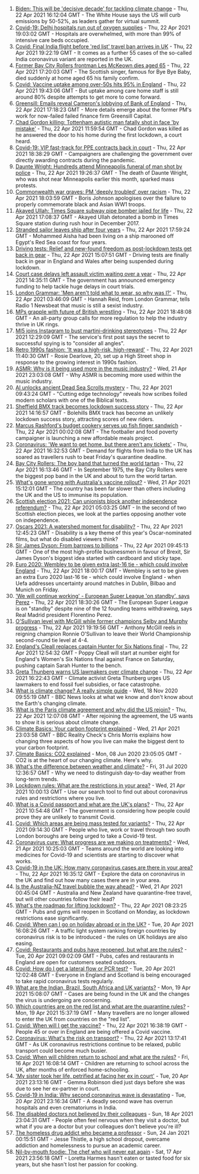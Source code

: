 1. [Biden: This will be 'decisive decade' for tackling climate change](https://www.bbc.co.uk/news/science-environment-56837927) - Thu, 22 Apr 2021 16:12:04 GMT - The White House says the US will curb emissions by 50-52%, as leaders gather for virtual summit.
2. [Covid-19: Delhi hospitals run out of oxygen supplies](https://www.bbc.co.uk/news/world-asia-india-56851265) - Thu, 22 Apr 2021 19:03:02 GMT - Hospitals are overwhelmed, with more than 99% of intensive care beds occupied.
3. [Covid: Final India flight before 'red list' travel ban arrives in UK](https://www.bbc.co.uk/news/uk-56848006) - Thu, 22 Apr 2021 19:22:19 GMT - It comes as a further 55 cases of the so-called India coronavirus variant are reported in the UK.
4. [Former Bay City Rollers frontman Les McKeown dies aged 65](https://www.bbc.co.uk/news/entertainment-arts-56848233) - Thu, 22 Apr 2021 17:20:03 GMT - The Scottish singer, famous for Bye Bye Baby, died suddenly at home aged 65 his family confirm.
5. [Covid: Vaccine uptake among over-50s hits 95% in England](https://www.bbc.co.uk/news/health-56849874) - Thu, 22 Apr 2021 19:43:06 GMT - But uptake among care home staff is still around 80% despite attempts to get more to come forward.
6. [Greensill: Emails reveal Cameron's lobbying of Bank of England](https://www.bbc.co.uk/news/uk-politics-56843359) - Thu, 22 Apr 2021 17:18:23 GMT - More details emerge about the former PM's work for now-failed failed finance firm Greensill Capital.
7. [Chad Gordon killing: Tottenham autistic man fatally shot in face 'by mistake'](https://www.bbc.co.uk/news/uk-england-london-56846998) - Thu, 22 Apr 2021 11:59:54 GMT - Chad Gordon was killed as he answered the door to his home during the first lockdown, a court heard.
8. [Covid-19: VIP fast-track for PPE contracts back in court](https://www.bbc.co.uk/news/uk-56851877) - Thu, 22 Apr 2021 18:38:29 GMT - Campaigners are challenging the government over directly awarding contracts during the pandemic.
9. [Daunte Wright: Hundreds attend Minneapolis funeral of man shot by police](https://www.bbc.co.uk/news/world-us-canada-56852438) - Thu, 22 Apr 2021 19:26:37 GMT - The death of Daunte Wright, who was shot near Minneapolis earlier this month, sparked mass protests.
10. [Commonwealth war graves: PM 'deeply troubled' over racism](https://www.bbc.co.uk/news/uk-56840131) - Thu, 22 Apr 2021 18:03:59 GMT - Boris Johnson apologises over the failure to properly commemorate black and Asian WW1 troops.
11. [Akayed Ullah: Times Square subway pipe bomber jailed for life](https://www.bbc.co.uk/news/world-us-canada-56840021) - Thu, 22 Apr 2021 17:08:37 GMT - Akayed Ullah detonated a bomb in Times Square station during rush hour in December 2017.
12. [Stranded sailor leaves ship after four years](https://www.bbc.co.uk/news/world-middle-east-56842506) - Thu, 22 Apr 2021 17:59:24 GMT - Mohammed Aisha had been living on a ship marooned off Egypt's Red Sea coast for four years.
13. [Driving tests: Relief and new-found freedom as post-lockdown tests get back in gear](https://www.bbc.co.uk/news/newsbeat-56847378) - Thu, 22 Apr 2021 15:07:51 GMT - Driving tests are finally back in gear in England and Wales after being suspended during lockdown.
14. [Court case delays left assault victim waiting over a year](https://www.bbc.co.uk/news/uk-56765175) - Thu, 22 Apr 2021 14:35:11 GMT - The government has announced emergency funding to help tackle huge delays in court trials.
15. [London Grammar: 'Men aren't told what to wear, so why was I?'](https://www.bbc.co.uk/news/newsbeat-56800957) - Thu, 22 Apr 2021 03:46:09 GMT - Hannah Reid, from London Grammar, tells Radio 1 Newsbeat that music is still a sexist industry.
16. [MPs grapple with future of British wrestling](https://www.bbc.co.uk/news/uk-politics-56851875) - Thu, 22 Apr 2021 18:48:08 GMT - An all-party group calls for more regulation to help the industry thrive in UK rings.
17. [MI5 joins Instagram to bust martini-drinking stereotypes](https://www.bbc.co.uk/news/uk-56840811) - Thu, 22 Apr 2021 12:29:09 GMT - The service's first post says the secret to successful spying is to "consider all angles".
18. [Retro 1990s fashion: 'It was a high-risk, high-reward'](https://www.bbc.co.uk/news/uk-england-norfolk-56847088) - Thu, 22 Apr 2021 11:40:30 GMT - Rosie Dearlove, 20, set up a High Street shop in response to the growing interest in 1990s fashion.
19. [ASMR: Why is it being used more in the music industry?](https://www.bbc.co.uk/news/entertainment-arts-56837707) - Wed, 21 Apr 2021 23:03:08 GMT - Why ASMR is becoming more used within the music industry.
20. [AI unlocks ancient Dead Sea Scrolls mystery](https://www.bbc.co.uk/news/world-middle-east-56842712) - Thu, 22 Apr 2021 09:43:24 GMT - "Cutting edge technology" reveals how scribes foiled modern scholars with one of the Biblical texts.
21. [Sheffield BMX track becomes lockdown success story](https://www.bbc.co.uk/news/uk-england-south-yorkshire-56814250) - Thu, 22 Apr 2021 14:16:57 GMT - Bolehills BMX track has become an unlikely lockdown success story, attracting scores of new riders.
22. [Marcus Rashford's budget cookery serves up fish finger sandwich](https://www.bbc.co.uk/news/education-56825700) - Thu, 22 Apr 2021 00:02:08 GMT - The footballer and food poverty campaigner is launching a new affordable meals project.
23. [Coronavirus: 'We want to get home, but there aren't any tickets'](https://www.bbc.co.uk/news/business-56846968) - Thu, 22 Apr 2021 16:32:53 GMT - Demand for flights from India to the UK has soared as travellers rush to beat Friday's quarantine deadline.
24. [Bay City Rollers: The boy band that turned the world tartan](https://www.bbc.co.uk/news/uk-scotland-56847111) - Thu, 22 Apr 2021 16:13:46 GMT - In September 1975, the Bay City Rollers were the biggest pop band in the UK and about to turn the world tartan.
25. [What's gone wrong with Australia's vaccine rollout?](https://www.bbc.co.uk/news/world-australia-56825920) - Wed, 21 Apr 2021 15:12:01 GMT - The country has been far slower than others including the UK and the US to immunise its population.
26. [Scottish election 2021: Can unionists block another independence referendum?](https://www.bbc.co.uk/news/uk-scotland-scotland-politics-56835961) - Thu, 22 Apr 2021 05:03:25 GMT - In the second of two Scottish election pieces, we look at the parties opposing another vote on independence.
27. [Oscars 2021: A watershed moment for disability?](https://www.bbc.co.uk/news/entertainment-arts-56825190) - Thu, 22 Apr 2021 12:45:23 GMT - Disability is a key theme of this year's Oscar-nominated films, but what do disabled viewers think?
28. [Sir James Dyson: From barrows to billions](https://www.bbc.co.uk/news/business-46149743) - Thu, 22 Apr 2021 09:45:13 GMT - One of the most high-profile businessmen in favour of Brexit, Sir James Dyson's biggest idea started with cardboard and sticky tape.
29. [Euro 2020: Wembley to be given extra last-16 tie - which could involve England](https://www.bbc.co.uk/sport/football/56852135) - Thu, 22 Apr 2021 18:00:17 GMT - Wembley is set to be given an extra Euro 2020 last-16 tie - which could involve England - when Uefa addresses uncertainty around matches in Dublin, Bilbao and Munich on Friday.
30. ['We will continue working' - European Super League 'on standby', says Perez](https://www.bbc.co.uk/sport/football/56842442) - Thu, 22 Apr 2021 18:30:26 GMT - The European Super League is on "standby" despite nine of the 12 founding teams withdrawing, says Real Madrid president Florentino Perez.
31. [O'Sullivan level with McGill while former champions Selby and Murphy progress](https://www.bbc.co.uk/sport/snooker/56838605) - Thu, 22 Apr 2021 19:19:56 GMT - Anthony McGill reels in reigning champion Ronnie O'Sullivan to leave their World Championship second-round tie level at 4-4.
32. [England's Cleall replaces captain Hunter for Six Nations final](https://www.bbc.co.uk/sport/rugby-union/56842952) - Thu, 22 Apr 2021 12:54:32 GMT - Poppy Cleall will start at number eight for England's Women's Six Nations final against France on Saturday, pushing captain Sarah Hunter to the bench.
33. [Greta Thunberg warns US lawmakers over climate change](https://www.bbc.co.uk/news/world-us-canada-56851915) - Thu, 22 Apr 2021 16:22:43 GMT - Climate activist Greta Thunberg urges US lawmakers to end fossil fuel subsidies, or face catastrophe.
34. [What is climate change? A really simple guide](https://www.bbc.co.uk/news/science-environment-24021772) - Wed, 18 Nov 2020 09:55:19 GMT - BBC News looks at what we know and don't know about the Earth's changing climate.
35. [What is the Paris climate agreement and why did the US rejoin?](https://www.bbc.co.uk/news/science-environment-35073297) - Thu, 22 Apr 2021 12:07:08 GMT - After rejoining the agreement, the US wants to show it is serious about climate change.
36. [Climate Basics: Your carbon footprint explained](https://www.bbc.co.uk/news/science-environment-56822950) - Wed, 21 Apr 2021 23:03:58 GMT - BBC Reality Check's Chris Morris explains how changing three aspects of how you live can make the biggest dent to your carbon footprint.
37. [Climate Basics: CO2 explained](https://www.bbc.co.uk/news/science-environment-52926683) - Mon, 08 Jun 2020 23:05:05 GMT - CO2 is at the heart of our changing climate. Here's why.
38. [What's the difference between weather and climate?](https://www.bbc.co.uk/news/science-environment-53608338) - Fri, 31 Jul 2020 12:36:57 GMT - Why we need to distinguish day-to-day weather from long-term trends.
39. [Lockdown rules: What are the restrictions in your area?](https://www.bbc.co.uk/news/uk-54373904) - Wed, 21 Apr 2021 10:00:13 GMT - Use our search tool to find out about coronavirus rules and restrictions where you live.
40. [What is a Covid passport and what are the UK's plans?](https://www.bbc.co.uk/news/explainers-55718553) - Thu, 22 Apr 2021 10:54:48 GMT - The government is considering how people could prove they are unlikely to transmit Covid.
41. [Covid: Which areas are being mass tested for variants?](https://www.bbc.co.uk/news/explainers-54872039) - Thu, 22 Apr 2021 09:14:30 GMT - People who live, work or travel through two south London boroughs are being urged to take a Covid-19 test.
42. [Coronavirus cure: What progress are we making on treatments?](https://www.bbc.co.uk/news/health-52354520) - Wed, 21 Apr 2021 10:25:03 GMT - Teams around the world are looking into medicines for Covid-19 and scientists are starting to discover what works.
43. [Covid-19 in the UK: How many coronavirus cases are there in your area?](https://www.bbc.co.uk/news/uk-51768274) - Thu, 22 Apr 2021 16:35:12 GMT - Explore the data on coronavirus in the UK and find out how many cases there are in your area.
44. [Is the Australia-NZ travel bubble the way ahead?](https://www.bbc.co.uk/news/business-56796943) - Wed, 21 Apr 2021 00:45:04 GMT - Australia and New Zealand have quarantine-free travel, but will other countries follow their lead?
45. [What's the roadmap for lifting lockdown?](https://www.bbc.co.uk/news/explainers-52530518) - Thu, 22 Apr 2021 08:23:25 GMT - Pubs and gyms will reopen in Scotland on Monday, as lockdown restrictions ease significantly.
46. [Covid: When can I go on holiday abroad or in the UK?](https://www.bbc.co.uk/news/explainers-52646738) - Tue, 20 Apr 2021 16:08:26 GMT - A traffic light system ranking foreign countries by coronavirus risk is to be introduced - the rules on UK holidays are also easing.
47. [Covid: Restaurants and pubs have reopened, but what are the rules?](https://www.bbc.co.uk/news/business-52977388) - Tue, 20 Apr 2021 09:02:09 GMT - Pubs, cafes and restaurants in England are open for customers seated outdoors.
48. [Covid: How do I get a lateral flow or PCR test?](https://www.bbc.co.uk/news/health-51943612) - Tue, 20 Apr 2021 12:02:48 GMT - Everyone in England and Scotland is being encouraged to take rapid coronavirus tests regularly.
49. [What are the Indian, Brazil, South Africa and UK variants?](https://www.bbc.co.uk/news/health-55659820) - Mon, 19 Apr 2021 15:08:07 GMT - Cases are being found in the UK and the changes the virus is undergoing are concerning.
50. [Which countries are on the red list and what are the quarantine rules?](https://www.bbc.co.uk/news/explainers-52544307) - Mon, 19 Apr 2021 15:37:19 GMT - Many travellers are no longer allowed to enter the UK from countries on the "red list".
51. [Covid: When will I get the vaccine?](https://www.bbc.co.uk/news/health-55045639) - Thu, 22 Apr 2021 16:38:19 GMT - People 45 or over in England are being offered a Covid vaccine.
52. [Coronavirus: What's the risk on transport?](https://www.bbc.co.uk/news/health-51736185) - Thu, 22 Apr 2021 13:17:41 GMT - As UK coronavirus restrictions continue to be relaxed, public transport could become much busier.
53. [Covid: When will children return to school and what are the rules?](https://www.bbc.co.uk/news/education-51643556) - Fri, 16 Apr 2021 16:08:14 GMT - Children are returning to school across the UK, after months of enforced home-schooling.
54. ['My sister took her life, petrified at facing her ex in court'](https://www.bbc.co.uk/news/uk-56539465) - Tue, 20 Apr 2021 23:13:16 GMT - Gemma Robinson died just days before she was due to see her ex-partner in court.
55. [Covid-19 in India: Why second coronavirus wave is devastating](https://www.bbc.co.uk/news/world-asia-india-56811315) - Tue, 20 Apr 2021 23:16:34 GMT - A deadly second wave has overrun hospitals and even crematoriums in India.
56. [The disabled doctors not believed by their colleagues](https://www.bbc.co.uk/news/disability-56244376) - Sun, 18 Apr 2021 23:04:31 GMT - People often feel nervous when they visit a doctor, but what if you are a doctor but your colleagues don't believe you're ill?
57. [The homeless drug addict who became a professor](https://www.bbc.co.uk/news/stories-55559382) - Sun, 24 Jan 2021 00:15:51 GMT - Jesse Thistle, a high school dropout, overcame addiction and homelessness to pursue an academic career.
58. [Nil-by-mouth foodie: The chef who will never eat again](https://www.bbc.co.uk/news/stories-56688582) - Sat, 17 Apr 2021 23:56:18 GMT - Loretta Harmes hasn't eaten or tasted food for six years, but she hasn't lost her passion for cooking.

